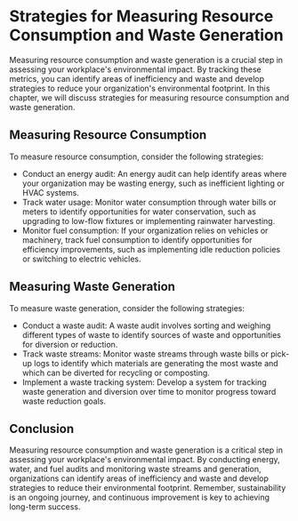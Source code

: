 Strategies for Measuring Resource Consumption and Waste Generation
==============================================================================================================================

Measuring resource consumption and waste generation is a crucial step in assessing your workplace's environmental impact. By tracking these metrics, you can identify areas of inefficiency and waste and develop strategies to reduce your organization's environmental footprint. In this chapter, we will discuss strategies for measuring resource consumption and waste generation.

Measuring Resource Consumption
------------------------------

To measure resource consumption, consider the following strategies:

* Conduct an energy audit: An energy audit can help identify areas where your organization may be wasting energy, such as inefficient lighting or HVAC systems.
* Track water usage: Monitor water consumption through water bills or meters to identify opportunities for water conservation, such as upgrading to low-flow fixtures or implementing rainwater harvesting.
* Monitor fuel consumption: If your organization relies on vehicles or machinery, track fuel consumption to identify opportunities for efficiency improvements, such as implementing idle reduction policies or switching to electric vehicles.

Measuring Waste Generation
--------------------------

To measure waste generation, consider the following strategies:

* Conduct a waste audit: A waste audit involves sorting and weighing different types of waste to identify sources of waste and opportunities for diversion or reduction.
* Track waste streams: Monitor waste streams through waste bills or pick-up logs to identify which materials are generating the most waste and which can be diverted for recycling or composting.
* Implement a waste tracking system: Develop a system for tracking waste generation and diversion over time to monitor progress toward waste reduction goals.

Conclusion
----------

Measuring resource consumption and waste generation is a critical step in assessing your workplace's environmental impact. By conducting energy, water, and fuel audits and monitoring waste streams and generation, organizations can identify areas of inefficiency and waste and develop strategies to reduce their environmental footprint. Remember, sustainability is an ongoing journey, and continuous improvement is key to achieving long-term success.
